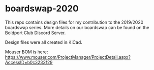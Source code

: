 # boardswap-2020

This repo contains design files for my contribution to the 2019/2020 boardswap series.  More details on our boardswap can be found on the Boldport Club Discord Server.

Design files were all created in KiCad.

Mouser BOM is here:
https://www.mouser.com/ProjectManager/ProjectDetail.aspx?AccessID=b0c3233f29
